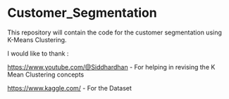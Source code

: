 # Customer_Segmentation

This repository will contain the code for the customer segmentation using K-Means Clustering.

I would like to thank :

https://www.youtube.com/@Siddhardhan - For helping in revising the K Mean Clustering concepts

https://www.kaggle.com/ - For the Dataset

